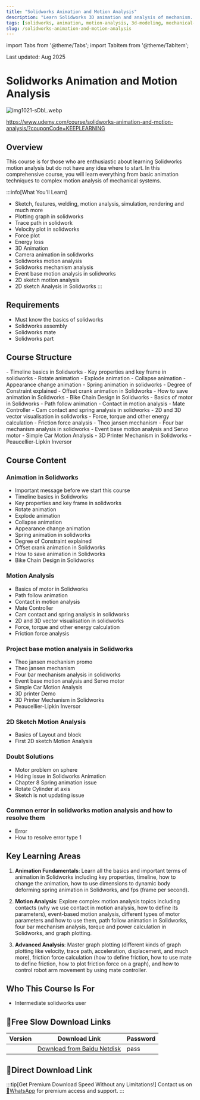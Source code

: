```yaml
---
title: "Solidworks Animation and Motion Analysis"
description: "Learn Solidworks 3D animation and analysis of mechanism. Covering sketch, features, welding, motion analysis, simulation, rendering, plotting graphs, trace paths, and velocity plots."
tags: [solidworks, animation, motion-analysis, 3d-modeling, mechanical-design]
slug: /solidworks-animation-and-motion-analysis
---
```


import Tabs from '@theme/Tabs';
import TabItem from '@theme/TabItem';

Last updated: Aug 2025

# Solidworks Animation and Motion Analysis

![img1021-sDbL.webp](https://list.ucards.store/d/img/img1021-sDbL.webp)

https://www.udemy.com/course/solidworks-animation-and-motion-analysis/?couponCode=KEEPLEARNING

## Overview

This course is for those who are enthusiastic about learning Solidworks motion analysis but do not have any idea where to start. In this comprehensive course, you will learn everything from basic animation techniques to complex motion analysis of mechanical systems.

:::info[What You'll Learn]
- Sketch, features, welding, motion analysis, simulation, rendering and much more
- Plotting graph in solidworks
- Trace path in solidwork
- Velocity plot in solidworks
- Force plot
- Energy loss
- 3D Animation
- Camera animation in solidworks
- Solidworks motion analysis
- Solidworks mechanism analysis
- Event base motion analysis in solidworks
- 2D sketch motion analysis
- 2D sketch Analysis in Solidworks
:::

## Requirements

- Must know the basics of solidworks
- Solidworks assembly
- Solidworks mate
- Solidworks part

## Course Structure

<Tabs>
<TabItem value="animation" label="Animation in Solidworks">
- Timeline basics in Solidworks
- Key properties and key frame in solidworks
- Rotate animation
- Explode animation
- Collapse animation
- Appearance change animation
- Spring animation in solidworks
- Degree of Constraint explained
- Offset crank animation in Solidworks
- How to save animation in Solidworks
- Bike Chain Design in Solidworks
</TabItem>
<TabItem value="motion" label="Motion Analysis">
- Basics of motor in Solidworks
- Path follow animation
- Contact in motion analysis
- Mate Controller
- Cam contact and spring analysis in solidworks
- 2D and 3D vector visualisation in solidworks
- Force, torque and other energy calculation
- Friction force analysis
</TabItem>
<TabItem value="projects" label="Project-Based Analysis">
- Theo jansen mechanism
- Four bar mechanism analysis in solidworks
- Event base motion analysis and Servo motor
- Simple Car Motion Analysis
- 3D Printer Mechanism in Solidworks
- Peaucellier-Lipkin Inversor
</TabItem>
</Tabs>

## Course Content

### Animation in Solidworks
- Important message before we start this course
- Timeline basics in Solidworks
- Key properties and key frame in solidworks
- Rotate animation
- Explode animation
- Collapse animation
- Appearance change animation
- Spring animation in solidworks
- Degree of Constraint explained
- Offset crank animation in Solidworks
- How to save animation in Solidworks
- Bike Chain Design in Solidworks

### Motion Analysis
- Basics of motor in Solidworks
- Path follow animation
- Contact in motion analysis
- Mate Controller
- Cam contact and spring analysis in solidworks
- 2D and 3D vector visualisation in solidworks
- Force, torque and other energy calculation
- Friction force analysis

### Project base motion analysis in Solidworks
- Theo jansen mechanism promo
- Theo jansen mechanism
- Four bar mechanism analysis in solidworks
- Event base motion analysis and Servo motor
- Simple Car Motion Analysis
- 3D printer Demo
- 3D Printer Mechanism in Solidworks
- Peaucellier-Lipkin Inversor

### 2D Sketch Motion Analysis
- Basics of Layout and block
- First 2D sketch Motion Analysis

### Doubt Solutions
- Motor problem on sphere
- Hiding issue in Solidworks Animation
- Chapter 8 Spring animation issue
- Rotate Cylinder at axis
- Sketch is not updating issue

### Common error in solidworks motion analysis and how to resolve them
- Error
- How to resolve error type 1

## Key Learning Areas

1. **Animation Fundamentals**: Learn all the basics and important terms of animation in Solidworks including key properties, timeline, how to change the animation, how to use dimensions to dynamic body deforming spring animation in Solidworks, and fps (frame per second).

2. **Motion Analysis**: Explore complex motion analysis topics including contacts (why we use contact in motion analysis, how to define its parameters), event-based motion analysis, different types of motor parameters and how to use them, path follow animation in Solidworks, four bar mechanism analysis, torque and power calculation in Solidworks, and graph plotting.

3. **Advanced Analysis**: Master graph plotting (different kinds of graph plotting like velocity, trace path, acceleration, displacement, and much more), friction force calculation (how to define friction, how to use mate to define friction, how to plot friction force on a graph), and how to control robot arm movement by using mate controller.

## Who This Course Is For

- Intermediate solidworks user

## 🐌Free Slow Download Links

| Version | Download Link | Password |
|--------|---------------|----------|
| | [Download from Baidu Netdisk](https://pan.baidu.com/s/link) | pass |

## 🚀Direct Download Link

:::tip[Get Premium Download Speed Without any Limitations!]
Contact us on [💬WhatsApp](https://wa.me/+8613237610083) for premium access and support.
:::
